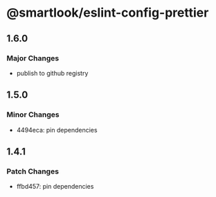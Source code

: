 # @smartlook/eslint-config-prettier

## 1.6.0

### Major Changes

- publish to github registry

## 1.5.0

### Minor Changes

- 4494eca: pin dependencies

## 1.4.1

### Patch Changes

- ffbd457: pin dependencies
